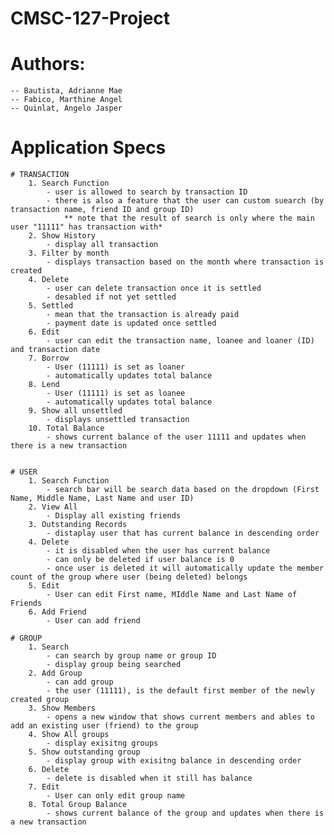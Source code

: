 # CMSC-127-Project
# Authors:
    -- Bautista, Adrianne Mae
    -- Fabico, Marthine Angel
    -- Quinlat, Angelo Jasper

# Application Specs
    # TRANSACTION  
        1. Search Function
            - user is allowed to search by transaction ID
            - there is also a feature that the user can custom suearch (by transaction name, friend ID and group ID)
                ** note that the result of search is only where the main user "11111" has transaction with*
        2. Show History
            - display all transaction
        3. Filter by month
            - displays transaction based on the month where transaction is created
        4. Delete
            - user can delete transaction once it is settled
            - desabled if not yet settled
        5. Settled
            - mean that the transaction is already paid
            - payment date is updated once settled
        6. Edit
            - user can edit the transaction name, loanee and loaner (ID) and transaction date
        7. Borrow
            - User (11111) is set as loaner
            - automatically updates total balance
        8. Lend
            - User (11111) is set as loanee
            - automatically updates total balance
        9. Show all unsettled
            - displays unsettled transaction
        10. Total Balance
            - shows current balance of the user 11111 and updates when there is a new transaction
        

    # USER
        1. Search Function
            - search bar will be search data based on the dropdown (First Name, Middle Name, Last Name and user ID)
        2. View All
            - Display all existing friends
        3. Outstanding Records
            - distaplay user that has current balance in descending order
        4. Delete
            - it is disabled when the user has current balance
            - can only be deleted if user balance is 0
            - once user is deleted it will automatically update the member count of the group where user (being deleted) belongs
        5. Edit
            - User can edit First name, MIddle Name and Last Name of Friends
        6. Add Friend
            - User can add friend

    # GROUP
        1. Search
            - can search by group name or group ID
            - display group being searched
        2. Add Group
            - can add group
            - the user (11111), is the default first member of the newly created group
        3. Show Members
            - opens a new window that shows current members and ables to add an existing user (friend) to the group
        4. Show All groups
            - display exisitng groups
        5. Show outstanding group
            - display group with exisitng balance in descending order
        6. Delete
            - delete is disabled when it still has balance
        7. Edit
            - User can only edit group name
        8. Total Group Balance
            - shows current balance of the group and updates when there is a new transaction
        
        